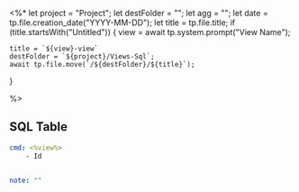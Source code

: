 
<%* 
  let project = "Project";
  let destFolder = "";
  let agg = "";
  let date = tp.file.creation_date("YYYY-MM-DD");
  let title = tp.file.title;
  if (title.startsWith("Untitled")) {
    view = await tp.system.prompt("View Name");

    title = `${view}-view`
    destFolder = `${project}/Views-Sql`;
    await tp.file.move(`/${destFolder}/${title}`);
}

%>
## SQL Table

```yaml
cmd: <%view%>
	- Id


note: ""

```
